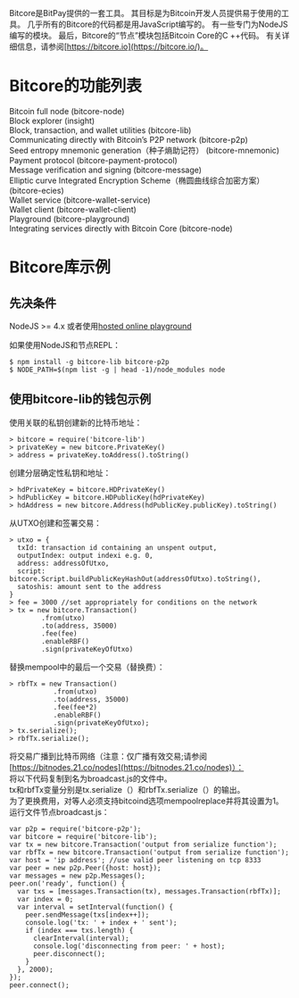 Bitcore是BitPay提供的一套工具。 其目标是为Bitcoin开发人员提供易于使用的工具。 几乎所有的Bitcore的代码都是用JavaScript编写的。 有一些专门为NodeJS编写的模块。 最后，Bitcore的“节点”模块包括Bitcoin Core的C ++代码。 有关详细信息，请参阅[https://bitcore.io](https://bitcore.io/)。

# Bitcore的功能列表

Bitcoin full node \(bitcore-node\)  
Block explorer \(insight\)  
Block, transaction, and wallet utilities \(bitcore-lib\)  
Communicating directly with Bitcoin’s P2P network \(bitcore-p2p\)  
Seed entropy mnemonic generation（种子熵助记符） \(bitcore-mnemonic\)  
Payment protocol \(bitcore-payment-protocol\)  
Message verification and signing \(bitcore-message\)  
Elliptic curve Integrated Encryption Scheme（椭圆曲线综合加密方案） \(bitcore-ecies\)  
Wallet service \(bitcore-wallet-service\)  
Wallet client \(bitcore-wallet-client\)  
Playground \(bitcore-playground\)  
Integrating services directly with Bitcoin Core \(bitcore-node\)

# Bitcore库示例

## 先决条件

NodeJS &gt;= 4.x 或者使用[hosted online playground](https://bitcore.io/playground)

如果使用NodeJS和节点REPL：

```
$ npm install -g bitcore-lib bitcore-p2p
$ NODE_PATH=$(npm list -g | head -1)/node_modules node
```

## 使用bitcore-lib的钱包示例

使用关联的私钥创建新的比特币地址：

```
> bitcore = require('bitcore-lib')
> privateKey = new bitcore.PrivateKey()
> address = privateKey.toAddress().toString()
```

创建分层确定性私钥和地址：

```
> hdPrivateKey = bitcore.HDPrivateKey()
> hdPublicKey = bitcore.HDPublicKey(hdPrivateKey)
> hdAddress = new bitcore.Address(hdPublicKey.publicKey).toString()
```

从UTXO创建和签署交易：

```
> utxo = {
  txId: transaction id containing an unspent output,
  outputIndex: output indexi e.g. 0,
  address: addressOfUtxo,
  script: bitcore.Script.buildPublicKeyHashOut(addressOfUtxo).toString(),
  satoshis: amount sent to the address
}
> fee = 3000 //set appropriately for conditions on the network
> tx = new bitcore.Transaction()
        .from(utxo)
        .to(address, 35000)
        .fee(fee)
        .enableRBF()
        .sign(privateKeyOfUtxo)
```

替换mempool中的最后一个交易（替换费）：

```
> rbfTx = new Transaction()
           .from(utxo)
           .to(address, 35000)
           .fee(fee*2)
           .enableRBF()
           .sign(privateKeyOfUtxo);
> tx.serialize();
> rbfTx.serialize();
```

将交易广播到比特币网络（注意：仅广播有效交易;请参阅[https://bitnodes.21.co/nodes](https://bitnodes.21.co/nodes)）：  
将以下代码复制到名为broadcast.js的文件中。  
tx和rbfTx变量分别是tx.serialize（）和rbfTx.serialize（）的输出。  
为了更换费用，对等人必须支持bitcoind选项mempoolreplace并将其设置为1。  
运行文件节点broadcast.js：

```
var p2p = require('bitcore-p2p');
var bitcore = require('bitcore-lib');
var tx = new bitcore.Transaction('output from serialize function');
var rbfTx = new bitcore.Transaction('output from serialize function');
var host = 'ip address'; //use valid peer listening on tcp 8333
var peer = new p2p.Peer({host: host});
var messages = new p2p.Messages();
peer.on('ready', function() {
  var txs = [messages.Transaction(tx), messages.Transaction(rbfTx)];
  var index = 0;
  var interval = setInterval(function() {
    peer.sendMessage(txs[index++]);
    console.log('tx: ' + index + ' sent');
    if (index === txs.length) {
      clearInterval(interval);
      console.log('disconnecting from peer: ' + host);
      peer.disconnect();
    }
  }, 2000);
});
peer.connect();
```



